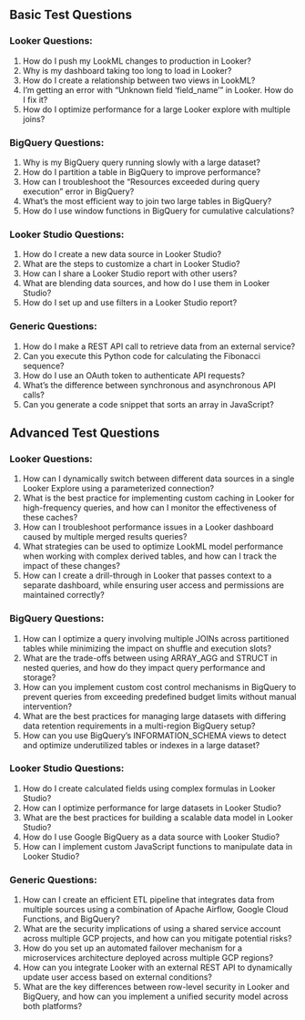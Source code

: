 ## Basic Test Questions
### Looker Questions:
1. How do I push my LookML changes to production in Looker?
2. Why is my dashboard taking too long to load in Looker?
3. How do I create a relationship between two views in LookML?
4. I’m getting an error with “Unknown field ‘field_name’” in Looker. How do I fix it?
5. How do I optimize performance for a large Looker explore with multiple joins?
### BigQuery Questions:
1. Why is my BigQuery query running slowly with a large dataset?
2. How do I partition a table in BigQuery to improve performance?
3. How can I troubleshoot the “Resources exceeded during query execution” error in BigQuery?
4. What’s the most efficient way to join two large tables in BigQuery?
5. How do I use window functions in BigQuery for cumulative calculations?
### Looker Studio Questions:
1. How do I create a new data source in Looker Studio?
2. What are the steps to customize a chart in Looker Studio?
3. How can I share a Looker Studio report with other users?
4. What are blending data sources, and how do I use them in Looker Studio?
5. How do I set up and use filters in a Looker Studio report?
### Generic Questions:
1. How do I make a REST API call to retrieve data from an external service?
2. Can you execute this Python code for calculating the Fibonacci sequence?
3. How do I use an OAuth token to authenticate API requests?
4. What’s the difference between synchronous and asynchronous API calls?
5. Can you generate a code snippet that sorts an array in JavaScript?

## Advanced Test Questions
### Looker Questions:
1. How can I dynamically switch between different data sources in a single Looker Explore using a parameterized connection?
2. What is the best practice for implementing custom caching in Looker for high-frequency queries, and how can I monitor the effectiveness of these caches?
3. How can I troubleshoot performance issues in a Looker dashboard caused by multiple merged results queries?
4. What strategies can be used to optimize LookML model performance when working with complex derived tables, and how can I track the impact of these changes?
5. How can I create a drill-through in Looker that passes context to a separate dashboard, while ensuring user access and permissions are maintained correctly?
### BigQuery Questions:
1. How can I optimize a query involving multiple JOINs across partitioned tables while minimizing the impact on shuffle and execution slots?
2. What are the trade-offs between using ARRAY_AGG and STRUCT in nested queries, and how do they impact query performance and storage?
3. How can you implement custom cost control mechanisms in BigQuery to prevent queries from exceeding predefined budget limits without manual intervention?
4. What are the best practices for managing large datasets with differing data retention requirements in a multi-region BigQuery setup?
5. How can you use BigQuery’s INFORMATION_SCHEMA views to detect and optimize underutilized tables or indexes in a large dataset?
### Looker Studio Questions:
1. How do I create calculated fields using complex formulas in Looker Studio?
2. How can I optimize performance for large datasets in Looker Studio?
3. What are the best practices for building a scalable data model in Looker Studio?
4. How do I use Google BigQuery as a data source with Looker Studio?
5. How can I implement custom JavaScript functions to manipulate data in Looker Studio?
### Generic Questions:
1. How can I create an efficient ETL pipeline that integrates data from multiple sources using a combination of Apache Airflow, Google Cloud Functions, and BigQuery?
2. What are the security implications of using a shared service account across multiple GCP projects, and how can you mitigate potential risks?
3. How do you set up an automated failover mechanism for a microservices architecture deployed across multiple GCP regions?
4. How can you integrate Looker with an external REST API to dynamically update user access based on external conditions?
5. What are the key differences between row-level security in Looker and BigQuery, and how can you implement a unified security model across both platforms?
